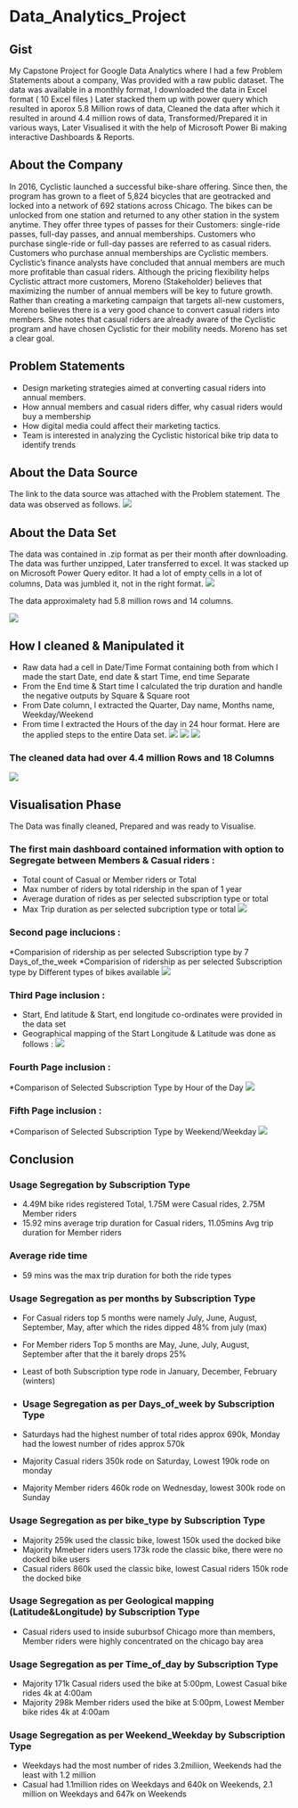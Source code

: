 # Data_Analytics_Project
## Gist
My Capstone Project for Google Data Analytics where I had a few Problem Statements about a company, Was provided with a raw public dataset. The data was available in a monthly format, I downloaded the data in Excel format ( 10 Excel files ) Later stacked them up with power query which resulted in aporox 5.8 Million rows of data, Cleaned the data after which it resulted in around 4.4 million rows of data, Transformed/Prepared it in various ways, Later Visualised it with the help of Microsoft Power Bi making interactive Dashboards & Reports.
## About the Company
In 2016, Cyclistic launched a successful bike-share offering. Since then, the program has grown to a fleet of 5,824 bicycles that are geotracked and locked into a network of 692 stations across Chicago. The bikes can be unlocked from one station and returned to any other station in the system anytime. They offer three types of passes for their Customers: single-ride passes, full-day passes, and annual memberships. Customers who purchase single-ride or full-day passes are referred to as casual riders. Customers who purchase annual memberships are Cyclistic members. Cyclistic’s finance analysts have concluded that annual members are much more profitable than casual riders. Although the pricing flexibility helps Cyclistic attract more customers, Moreno (Stakeholder) believes that maximizing the number of annual members will be key to future growth. Rather than creating a marketing campaign that targets all-new customers, Moreno believes there is a very good chance to convert casual riders into members. She notes that casual riders are already aware of the Cyclistic program and have chosen Cyclistic for their mobility needs. Moreno has set a clear goal.
## Problem Statements
* Design marketing strategies aimed at converting casual riders into annual members.
* How annual members and casual riders differ, why casual riders would buy a membership
* How digital media could affect their marketing tactics.
* Team is interested in analyzing the Cyclistic historical bike trip data to identify trends
## About the Data Source
The link to the data source was attached with the Problem statement. The data was observed as follows. 
![](pictures/Data%20Source%20pic.png)

## About the Data Set
The data was contained in .zip format as per their month after downloading. 
The data was further unzipped, Later transferred to excel. It was stacked up on Microsoft Power Query editor. It had a lot of empty cells in a lot of columns, Data was jumbled it, not in the right format.
![](pictures/Raw%20data.png)

The data approximalety had 5.8 million rows and 14 columns. 

![](pictures/Raw%20count.png)

## How I cleaned & Manipulated it
* Raw data had a cell in Date/Time Format containing both from which I made the start Date, end date & start Time, end time Separate
* From the End time & Start time I calculated the trip duration and handle the negative outputs by Square & Square root
* From Date column, I extracted the Quarter, Day name, Months name, Weekday/Weekend
* From time I extracted the Hours of the day in 24 hour format.
 Here are the applied steps to the entire Data set.
  ![](pictures/C%26M.png)
  ![](pictures/C%26M2.png)
  ![](pictures/C%26M3.png)

### The cleaned data had over 4.4 million Rows and 18 Columns
 ![](pictures/Clean%20data%20count.png)

## Visualisation Phase
The Data was finally cleaned, Prepared and was ready to Visualise.

### The first main dashboard contained information with option to Segregate between Members & Casual riders :
* Total count of Casual or Member riders or Total
* Max number of riders by total ridership in the span of 1 year
* Average duration of rides as per selected subscription type or total
* Max Trip duration as per selected subcription type or total
![](pictures/Main%20Dashboard.png)

### Second page inclucions :
*Comparision of ridership as per selected Subscription type by 7 Days_of_the_week
*Comparision of ridership as per selected Subscription type by Different types of bikes available
![](pictures/Pg%202.png)

### Third Page inclusion :
* Start, End latitude & Start, end longitude co-ordinates were provided in the data set
* Geographical mapping of the Start Longitude & Latitude was done as follows :
![](pictures/Pg%203.png)

### Fourth Page inclusion :
*Comparison of Selected Subscription Type by Hour of the Day
![](pictures/Pg%204.png)

### Fifth Page inclusion :
*Comparison of Selected Subscription Type by Weekend/Weekday
![](pictures/Pg%205.png)

## Conclusion

### Usage Segregation by Subscription Type
* 4.49M bike rides registered Total, 1.75M were Casual rides, 2.75M Member riders
* 15.92 mins average trip duration for Casual riders, 11.05mins Avg trip duration for Member riders

### Average ride time
* 59 mins was the max trip duration for both the ride types
  
### Usage Segregation as per months by Subscription Type
* For Casual riders top 5 months were namely July, June, August, September, May, after which the rides dipped 48% from july (max)
* For Member riders Top 5 months are May, June, July, August, September after that the it barely drops 25%
* Least of both Subscription type rode in January, December, February (winters)

* ### Usage Segregation as per Days_of_week by Subscription Type
* Saturdays had the highest number of total rides approx 690k, Monday had the lowest number of rides approx 570k
* Majority Casual riders 350k rode on Saturday, Lowest 190k rode on monday
* Majority Member riders 460k rode on Wednesday, lowest 300k rode on Sunday
  
### Usage Segregation as per bike_type by Subscription Type
* Majority 259k used the classic bike, lowest 150k used the docked bike
* Majority Mmeber riders users 173k rode the classic bike, there were no docked bike users
* Casual riders 860k used the classic bike, lowest Casual riders 150k rode the docked bike
  
### Usage Segregation as per Geological mapping (Latitude&Longitude) by Subscription Type
* Casual riders used to inside suburbsof Chicago more than members, Member riders were highly concentrated on the chicago bay area
  
### Usage Segregation as per Time_of_day by Subscription Type
* Majority 171k Casual riders used the bike at 5:00pm, Lowest Casual bike rides 4k at 4:00am
* Majority 298k Member riders used the bike at 5:00pm, Lowest Member bike rides 4k at 4:00am
  
### Usage Segregation as per Weekend_Weekday by Subscription Type
* Weekdays had the most number of rides 3.2miliion, Weekends had the least with 1.2 million
* Casual had 1.1million rides on Weekdays and 640k on Weekends, 2.1 million on Weekdays and 647k on Weekends 








